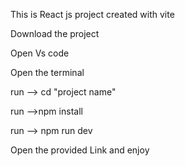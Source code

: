 This is React js project created with vite

Download the project

Open Vs code

Open the terminal

run --> cd "project name"

run -->npm install

run --> npm run dev

Open the provided Link and enjoy
